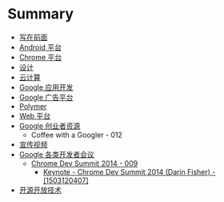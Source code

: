 # Summary

* [写在前面](README.md)
* [Android 平台](Android/index.md)
* [Chrome 平台](Chrome/index.md)
* [设计](Design/index.md)
* [云计算](Cloud/index.md)
* [Google 应用开发](GoogleApps/index.md)
* [Google 广告平台](Ads/index.md)
* [Polymer](Polymer/index.md)
* [Web 平台](Web/index.md)
* [Google 创业者资源](Startup/index.md)
   * Coffee with a Googler - 012
* [宣传视频](Promotion/index.md)
* [Google 各类开发者会议](Conference/index.md)
   * [Chrome Dev Summit 2014 - 009](Conference/009-Chrome-Dev-Summit-2014/index.md)
       * [Keynote - Chrome Dev Summit 2014 (Darin Fisher) - [1503120407]](Conference/009-Chrome-Dev-Summit-2014/1503120407-keynote-chrome-dev-summit-2014-darin-fisher.md)
* [开源开放技术](Opensource/index.md)

